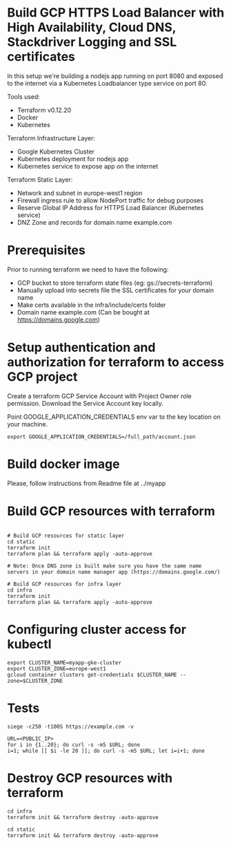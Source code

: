 
# Build GCP HTTPS Load Balancer with High Availability, Cloud DNS, Stackdriver Logging and SSL certificates

In this setup we're building a nodejs app running on port 8080 and exposed to the internet via a Kubernetes Loadbalancer type service on port 80.

Tools used:
* Terraform v0.12.20
* Docker
* Kubernetes

Terraform Infrastructure Layer:
* Google Kubernetes Cluster
* Kubernetes deployment for nodejs app
* Kubernetes service to expose app on the internet

Terraform Static Layer:
* Network and subnet in europe-west1 region
* Firewall ingress rule to allow NodePort traffic for debug purposes
* Reserve Global IP Address for HTTPS Load Balancer (Kubernetes service)
* DNZ Zone and records for domain name example.com


# Prerequisites

Prior to running terraform we need to have the following:
* GCP bucket to store terraform state files (eg: gs://secrets-terraform)
* Manually upload into secrets file the SSL certificates for your domain name
* Make certs available in the infra/include/certs folder
* Domain name example.com (Can be bought at https://domains.google.com)


# Setup authentication and authorization for terraform to access GCP project

Create a terraform GCP Service Account with Project Owner role permission.
Download the Service Account key locally.

Point GOOGLE_APPLICATION_CREDENTIALS env var to the key location on your machine.
```buildoutcfg
export GOOGLE_APPLICATION_CREDENTIALS=/full_path/account.json
```
# Build docker image

Please, follow instructions from Readme file at ../myapp

# Build GCP resources with terraform

```buildoutcfg

# Build GCP resources for static layer
cd static
terraform init
terraform plan && terraform apply -auto-approve

# Note: Once DNS zone is built make sure you have the same name servers in your domain name manager app (https://domains.google.com/)

# Build GCP resources for infra layer
cd infra
terraform init
terraform plan && terraform apply -auto-approve

```
# Configuring cluster access for kubectl

```buildoutcfg
export CLUSTER_NAME=myapp-gke-cluster
export CLUSTER_ZONE=europe-west1
gcloud container clusters get-credentials $CLUSTER_NAME --zone=$CLUSTER_ZONE
```
# Tests

```buildoutcfg
siege -c250 -t100S https://example.com -v

URL=<PUBLIC_IP>
for i in {1..20}; do curl -s -m5 $URL; done
i=1; while [[ $i -le 20 ]]; do curl -s -m5 $URL; let i=i+1; done

```

# Destroy GCP resources with terraform

```buildoutcfg
cd infra
terraform init && terraform destroy -auto-approve

cd static
terraform init && terraform destroy -auto-approve
```